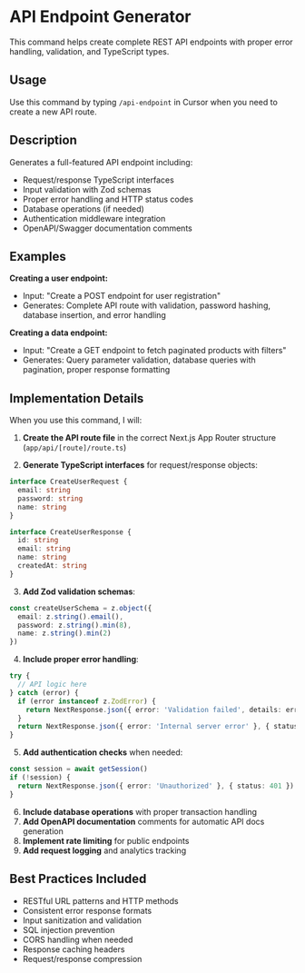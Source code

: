 # API Endpoint Generator

This command helps create complete REST API endpoints with proper error handling, validation, and TypeScript types.

## Usage
Use this command by typing `/api-endpoint` in Cursor when you need to create a new API route.

## Description
Generates a full-featured API endpoint including:
- Request/response TypeScript interfaces
- Input validation with Zod schemas
- Proper error handling and HTTP status codes
- Database operations (if needed)
- Authentication middleware integration
- OpenAPI/Swagger documentation comments

## Examples

**Creating a user endpoint:**
- Input: "Create a POST endpoint for user registration"
- Generates: Complete API route with validation, password hashing, database insertion, and error handling

**Creating a data endpoint:**
- Input: "Create a GET endpoint to fetch paginated products with filters"
- Generates: Query parameter validation, database queries with pagination, proper response formatting

## Implementation Details

When you use this command, I will:

1. **Create the API route file** in the correct Next.js App Router structure (`app/api/[route]/route.ts`)

2. **Generate TypeScript interfaces** for request/response objects:
```typescript
interface CreateUserRequest {
  email: string
  password: string
  name: string
}

interface CreateUserResponse {
  id: string
  email: string
  name: string
  createdAt: string
}
```

3. **Add Zod validation schemas**:
```typescript
const createUserSchema = z.object({
  email: z.string().email(),
  password: z.string().min(8),
  name: z.string().min(2)
})
```

4. **Include proper error handling**:
```typescript
try {
  // API logic here
} catch (error) {
  if (error instanceof z.ZodError) {
    return NextResponse.json({ error: 'Validation failed', details: error.errors }, { status: 400 })
  }
  return NextResponse.json({ error: 'Internal server error' }, { status: 500 })
}
```

5. **Add authentication checks** when needed:
```typescript
const session = await getSession()
if (!session) {
  return NextResponse.json({ error: 'Unauthorized' }, { status: 401 })
}
```

6. **Include database operations** with proper transaction handling
7. **Add OpenAPI documentation** comments for automatic API docs generation
8. **Implement rate limiting** for public endpoints
9. **Add request logging** and analytics tracking

## Best Practices Included
- RESTful URL patterns and HTTP methods
- Consistent error response formats
- Input sanitization and validation
- SQL injection prevention
- CORS handling when needed
- Response caching headers
- Request/response compression